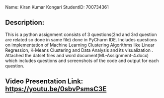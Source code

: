 Name: Kiran Kumar Kongari
StudentID: 700734361

Description: 
------------
This is a python assignment consists of 3 questions(2nd and 3rd question are related so done in same file) done in PyCharm IDE. Includes questions on implementation of Machine Learning Clustering Algorithms like Linear Regression, K-Means Clustering and Data Analysis and its visualization . Attached the datset files and word document(ML-Assignment-4.docx) which includes questions and screenshots of the code and output for each question.

Video Presentation Link: https://youtu.be/0sbvPsmsC3E
-----------------------


